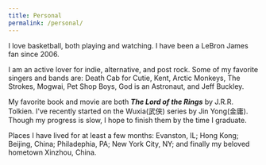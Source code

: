 ```yaml
---
title: Personal
permalink: /personal/
---
```

I love basketball, both playing and watching. I have been a LeBron James fan since 2006.

I am an active lover for indie, alternative, and post rock. Some of my favorite singers and bands are: Death Cab for Cutie, Kent, Arctic Monkeys, The Strokes, Mogwai, Pet Shop Boys, God is an Astronaut, and Jeff Buckley.

My favorite book and movie are both ***The Lord of the Rings*** by J.R.R. Tolkien. I've recently started on the Wuxia(武侠) series by Jin Yong(金庸). Though my progress is slow, I hope to finish them by the time I graduate.

Places I have lived for at least a few months: Evanston, IL; Hong Kong; Beijing, China; Philadephia, PA; New York City, NY; and finally my beloved hometown Xinzhou, China.

